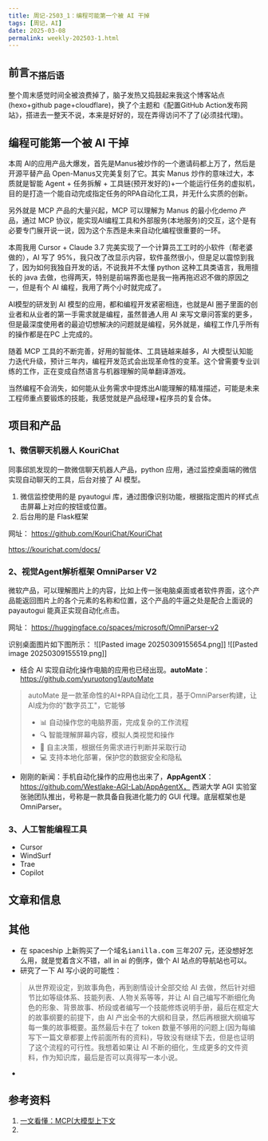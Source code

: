 ```yaml
---
title: 周记-2503_1：编程可能第一个被 AI 干掉
tags: [周记，AI]
date: 2025-03-08
permalink: weekly-202503-1.html
---
```


## 前言<sub>不搭后语</sub>

整个周末感觉时间全被浪费掉了，脑子发热又捣鼓起来我这个博客站点(hexo+github page+cloudflare)，换了个主题和《配置GitHub Action发布网站》，搭进去一整天不说，本来是好好的，现在弄得访问不了了(必须挂代理)。

## 编程可能第一个被 AI 干掉

本周 AI的应用产品大爆发，首先是Manus被炒作的一个邀请码都上万了，然后是开源平替产品 Open-Manus又完美复刻了它。其实 Manus 炒作的意味过大，本质就是智能 Agent + 任务拆解 + 工具链(预开发好的)+一个能运行任务的虚拟机，目的是打造一个能自动完成指定任务的RPA自动化工具，并无什么实质的创新。

另外就是 MCP 产品的大量兴起，MCP 可以理解为 Manus 的最小化demo 产品，通过 MCP 协议，能实现AI编程工具和外部服务(本地服务)的交互，这个是有必要专门展开说一说，因为这个东西是未来自动化编程很重要的一环。

本周我用 Cursor + Claude 3.7 完美实现了一个计算员工工时的小软件（帮老婆做的），AI 写了 95%，我只改了改显示内容，软件虽然很小，但是足以震惊到我了，因为如何我独自开发的话，不说我并不太懂 python 这种工具类语言，我用擅长的 java 去做，也得两天，特别是前端界面也是我一拖再拖迟迟不做的原因之一，但是有个 AI 编程，我用了两个小时就完成了。

AI模型的研发到 AI 模型的应用，都和编程开发紧密相连，也就是AI 圈子里面的创业者和从业者的第一手需求就是编程，虽然普通人用 AI 来写文章问答案的更多，但是最深度使用者的最迫切想解决的问题就是编程，另外就是，编程工作几乎所有的操作都是在PC 上完成的。

随着 MCP 工具的不断完善，好用的智能体、工具链越来越多，AI 大模型认知能力迭代升级，预计三年内，编程开发范式会出现革命性的变革。这个曾需要专业训练的工作，正在变成自然语言与机器理解的简单翻译游戏。

当然编程不会消失，如何能从业务需求中提炼出AI能理解的精准描述，可能是未来工程师重点要锻炼的技能，我感觉就是产品经理+程序员的复合体。

## 项目和产品

### 1、**微信聊天机器人 KouriChat**

同事邱凯发现的一款微信聊天机器人产品，python 应用，通过监控桌面端的微信实现自动聊天的工具，后台对接了 AI 模型。
1. 微信监控使用的是 pyautogui 库，通过图像识别功能，根据指定图片的样式点击屏幕上对应的按钮或位置。
2. 后台用的是 Flask框架

网址：
https://github.com/KouriChat/KouriChat

https://kourichat.com/docs/

### 2、**视觉Agent解析框架 OmniParser V2**

微软产品，可以理解图片上的内容，比如上传一张电脑桌面或者软件界面，这个产品能返回图片上的各个元素的名称和位置，这个产品的牛逼之处是配合上面说的payautogui 能真正实现自动化点击。

网址：
https://huggingface.co/spaces/microsoft/OmniParser-v2

识别桌面图片如下图所示：
![[Pasted image 20250309155654.png]]
![[Pasted image 20250309155519.png]]

- 结合 AI 实现自动化操作电脑的应用也已经出现。**autoMate**： https://github.com/yuruotong1/autoMate

>autoMate 是一款革命性的AI+RPA自动化工具，基于OmniParser构建，让AI成为你的"数字员工"，它能够
> - 📊 自动操作您的电脑界面，完成复杂的工作流程
> - 🔍 智能理解屏幕内容，模拟人类视觉和操作
> - 🧠 自主决策，根据任务需求进行判断并采取行动
> - 💻 支持本地化部署，保护您的数据安全和隐私

- 刚刚的新闻：手机自动化操作的应用也出来了，**AppAgentX**： https://github.com/Westlake-AGI-Lab/AppAgentX，
	西湖大学 AGI 实验室张驰团队推出，号称是一款具备自我进化能力的 GUI 代理。底层框架也是OmniParser。

### 3、人工智能编程工具

- Cursor
- WindSurf
- Trae
- Copilot

## 文章和信息



## 其他
- 在 spaceship 上新购买了一个域名<kbd>ianilla.com</kbd> 三年207 元，还没想好怎么用，就是觉着含义不错，all in ai 的倒序，做个 AI 站点的导航站也可以。
- 研究了一下 AI 写小说的可能性：
> 从世界观设定，到故事角色，再到剧情设计全部交给 AI 去做，然后针对细节比如等级体系、技能列表、人物关系等等，并让 AI 自己编写不断细化角色的形象、背景故事、桥段或者编写一个技能修炼说明手册，最后在框定大的故事纲要的前提下，由 AI 产出全书的大纲和目录，然后再根据大纲编写每一集的故事概要。虽然最后卡在了 token 数量不够用的问题上(因为每编写下一篇文章都要上传前面所有的资料)，导致没有继续下去，但是也证明了这个流程的可行性。我想着如果让 AI 不断的细化，生成更多的文件资料，作为知识库，最后是否可以真得写一本小说。
- 


## 参考资料

1. [一文看懂：MCP(大模型上下文](https://zhuanlan.zhihu.com/p/27327515233)
2. 